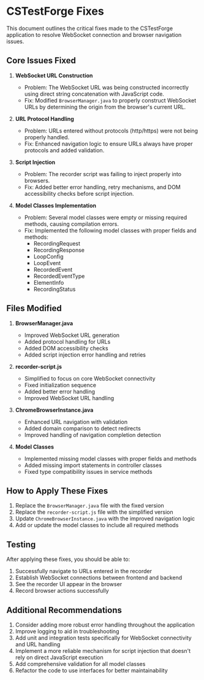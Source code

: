 # CSTestForge Fixes

This document outlines the critical fixes made to the CSTestForge application to resolve WebSocket connection and browser navigation issues.

## Core Issues Fixed

1. **WebSocket URL Construction**
   - Problem: The WebSocket URL was being constructed incorrectly using direct string concatenation with JavaScript code.
   - Fix: Modified `BrowserManager.java` to properly construct WebSocket URLs by determining the origin from the browser's current URL.

2. **URL Protocol Handling**
   - Problem: URLs entered without protocols (http/https) were not being properly handled.
   - Fix: Enhanced navigation logic to ensure URLs always have proper protocols and added validation.

3. **Script Injection**
   - Problem: The recorder script was failing to inject properly into browsers.
   - Fix: Added better error handling, retry mechanisms, and DOM accessibility checks before script injection.

4. **Model Classes Implementation**
   - Problem: Several model classes were empty or missing required methods, causing compilation errors.
   - Fix: Implemented the following model classes with proper fields and methods:
     - RecordingRequest
     - RecordingResponse
     - LoopConfig
     - LoopEvent
     - RecordedEvent
     - RecordedEventType
     - ElementInfo
     - RecordingStatus

## Files Modified

1. **BrowserManager.java**
   - Improved WebSocket URL generation
   - Added protocol handling for URLs
   - Added DOM accessibility checks
   - Added script injection error handling and retries

2. **recorder-script.js**
   - Simplified to focus on core WebSocket connectivity
   - Fixed initialization sequence 
   - Added better error handling
   - Improved WebSocket URL handling

3. **ChromeBrowserInstance.java**
   - Enhanced URL navigation with validation
   - Added domain comparison to detect redirects
   - Improved handling of navigation completion detection

4. **Model Classes**
   - Implemented missing model classes with proper fields and methods
   - Added missing import statements in controller classes
   - Fixed type compatibility issues in service methods

## How to Apply These Fixes

1. Replace the `BrowserManager.java` file with the fixed version
2. Replace the `recorder-script.js` file with the simplified version
3. Update `ChromeBrowserInstance.java` with the improved navigation logic
4. Add or update the model classes to include all required methods

## Testing

After applying these fixes, you should be able to:
1. Successfully navigate to URLs entered in the recorder
2. Establish WebSocket connections between frontend and backend
3. See the recorder UI appear in the browser
4. Record browser actions successfully

## Additional Recommendations

1. Consider adding more robust error handling throughout the application
2. Improve logging to aid in troubleshooting
3. Add unit and integration tests specifically for WebSocket connectivity and URL handling
4. Implement a more reliable mechanism for script injection that doesn't rely on direct JavaScript execution
5. Add comprehensive validation for all model classes
6. Refactor the code to use interfaces for better maintainability 